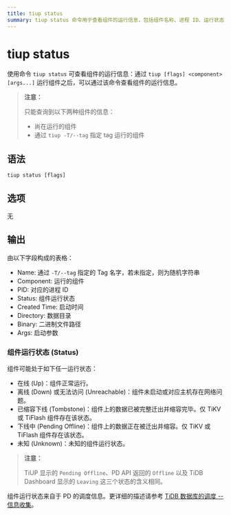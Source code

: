 ```yaml
---
title: tiup status
summary: tiup status 命令用于查看组件的运行信息，包括组件名称、进程 ID、运行状态、启动时间、数据目录、二进制文件路径和启动参数。组件可能处于在线、离线、无法访问、已缩容下线、下线中或未知状态。这些状态来自于 PD 的调度信息。
---
```


# tiup status

使用命令 `tiup status` 可查看组件的运行信息：通过 `tiup [flags] <component> [args...]` 运行组件之后，可以通过该命令查看组件的运行信息。

> **注意：**
>
> 只能查询到以下两种组件的信息：
>
> + 尚在运行的组件
> + 通过 `tiup -T/--tag` 指定 tag 运行的组件

## 语法

```shell
tiup status [flags]
```

## 选项

无

## 输出

由以下字段构成的表格：

- Name: 通过 `-T/--tag` 指定的 Tag 名字，若未指定，则为随机字符串
- Component: 运行的组件
- PID: 对应的进程 ID
- Status: 组件运行状态
- Created Time: 启动时间
- Directory: 数据目录
- Binary: 二进制文件路径
- Args: 启动参数

### 组件运行状态 (Status)

组件可能处于如下任一运行状态：

- 在线 (Up)：组件正常运行。
- 离线 (Down) 或无法访问 (Unreachable)：组件未启动或对应主机存在网络问题。
- 已缩容下线 (Tombstone)：组件上的数据已被完整迁出并缩容完毕。仅 TiKV 或 TiFlash 组件存在该状态。
- 下线中 (Pending Offline)：组件上的数据正在被迁出并缩容。仅 TiKV 或 TiFlash 组件存在该状态。
- 未知 (Unknown)：未知的组件运行状态。

> **注意：**
>
> TiUP 显示的 `Pending Offline`、PD API 返回的 `Offline` 以及 TiDB Dashboard 显示的 `Leaving` 这三个状态的含义相同。

组件运行状态来自于 PD 的调度信息。更详细的描述请参考 [TiDB 数据库的调度 -- 信息收集](/tidb-scheduling.md#信息收集)。